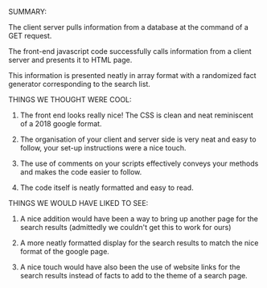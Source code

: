SUMMARY: 

The client server pulls information from a database at the command of a GET request. 

The front-end javascript code successfully calls information from a client server and presents it to HTML page.

This information is presented neatly in array format with a randomized fact generator corresponding to the search list.


THINGS WE THOUGHT WERE COOL:

1. The front end looks really nice! The CSS is clean and neat reminiscent of a 2018 google format.

2. The organisation of your client and server side is very neat and easy to follow, your set-up instructions were a nice touch.

3. The use of comments on your scripts effectively conveys your methods and makes the code easier to follow. 

4. The code itself is neatly formatted and easy to read.

THINGS WE WOULD HAVE LIKED TO SEE:

1. A nice addition would have been a way to bring up another page for the search results (admittedly we couldn't get this to work for ours)

2. A more neatly formatted display for the search results to match the nice format of the google page. 

3. A nice touch would have also been the use of website links for the search results instead of facts to add to the theme of a search page. 